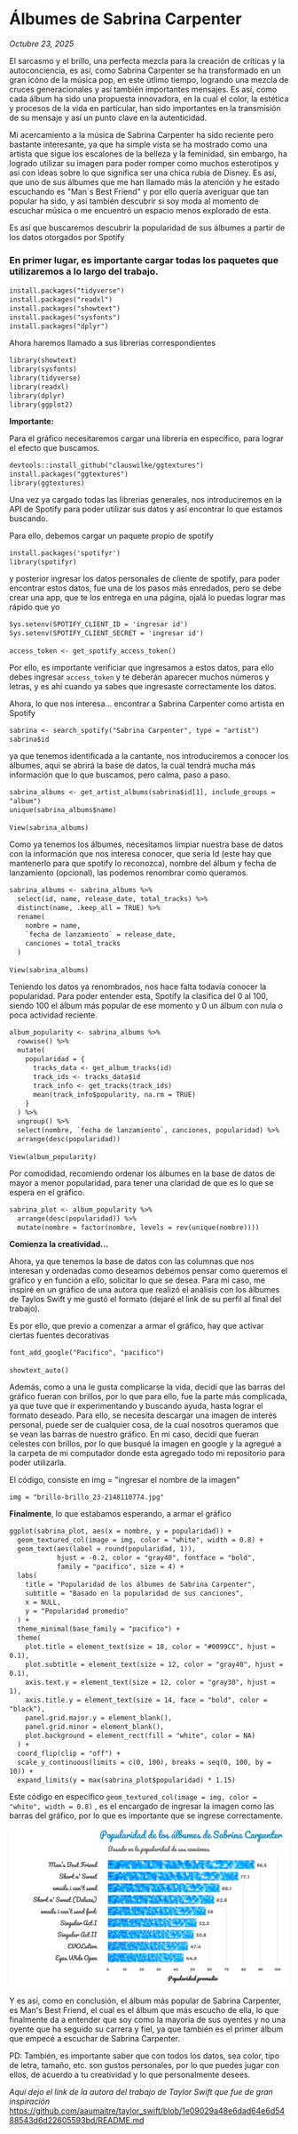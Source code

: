 # Álbumes de Sabrina Carpenter

*Octubre 23, 2025*

El sarcasmo y el brillo, una perfecta mezcla para la creación de críticas y la autoconciencia, es así, como Sabrina Carpenter se ha transformado en un gran icóno de la música pop, en este útlimo tiempo, logrando una mezcla de cruces generacionales y así también importantes mensajes. Es así, como cada álbum ha sido una propuesta innovadora, en la cual el color, la estética y procesos de la vida en particular, han sido importantes en la transmisión de su mensaje y así un punto clave en la autenticidad.

Mi acercamiento a la música de Sabrina Carpenter ha sido reciente pero bastante interesante, ya que ha simple vista se ha mostrado como una artista que sigue los escalones de la belleza y la feminidad, sin embargo, ha logrado utilizar su imagen para poder romper como muchos esterotipos y así con ideas sobre lo que significa ser una chica rubia de Disney. Es así, que uno de sus álbumes que me han llamado más la atención y he estado escuchando es "Man´s Best Friend" y por ello quería averiguar que tan popular ha sido, y así también descubrir si soy moda al momento de escuchar música o me encuentró un espacio menos explorado de esta.

Es así que buscaremos descubrir la popularidad de sus álbumes a partir de los datos otorgados por Spotify

### **En primer lugar,** es importante cargar todas los paquetes que utilizaremos a lo largo del trabajo.

```{r}
install.packages("tidyverse")
install.packages("readxl")
install.packages("showtext")
install.packages("sysfonts")
install.packages("dplyr")
```

Ahora haremos llamado a sus librerias correspondientes

```{r}
library(showtext)
library(sysfonts)
library(tidyverse)
library(readxl)
library(dplyr)
library(ggplot2)
```

**Importante:**

Para el gráfico necesitaremos cargar una libreria en específico, para lograr el efecto que buscamos.

```{r}
devtools::install_github("clauswilke/ggtextures")
install.packages("ggtextures")
library(ggtextures)
```

Una vez ya cargado todas las librerias generales, nos introduciremos en la API de Spotify para poder utilizar sus datos y así encontrar lo que estamos buscando.

Para ello, debemos cargar un paquete propio de spotify

```{r}
install.packages('spotifyr')
library(spotifyr)
```

y posterior ingresar los datos personales de cliente de spotify, para poder encontrar estos datos, fue una de los pasos más enredados, pero se debe crear una app, que te los entrega en una página, ojalá lo puedas lograr mas rápido que yo

```{r}
Sys.setenv(SPOTIFY_CLIENT_ID = 'ingresar id')
Sys.setenv(SPOTIFY_CLIENT_SECRET = 'ingresar id')

access_token <- get_spotify_access_token()
```

Por ello, es importante verificiar que ingresamos a estos datos, para ello debes ingresar `access_token` y te deberán aparecer muchos números y letras, y es ahí cuando ya sabes que ingresaste correctamente los datos.

Ahora, lo que nos interesa... encontrar a Sabrina Carpenter como artista en Spotify

```{r}
sabrina <- search_spotify("Sabrina Carpenter", type = "artist")
sabrina$id
```

ya que tenemos identificada a la cantante, nos introduciremos a conocer los álbumes, aqui se abrirá la base de datos, la cual tendrá mucha más información que lo que buscamos, pero calma, paso a paso.

```{r}
sabrina_albums <- get_artist_albums(sabrina$id[1], include_groups = "album")
unique(sabrina_albums$name)

View(sabrina_albums)
```

Como ya tenemos los álbumes, necesitamos limpiar nuestra base de datos con la información que nos interesa conocer, que seria Id (este hay que mantenerlo para que spotify lo reconozca), nombre del álbum y fecha de lanzamiento (opcional), las podemos renombrar como queramos.

```{r}
sabrina_albums <- sabrina_albums %>%
  select(id, name, release_date, total_tracks) %>%
  distinct(name, .keep_all = TRUE) %>%
  rename(
    nombre = name,
    `fecha de lanzamiento` = release_date,
    canciones = total_tracks
  )

View(sabrina_albums)
```

Teniendo los datos ya renombrados, nos hace falta todavía conocer la popularidad. Para poder entender esta, Spotify la clasifica del 0 al 100, siendo 100 el álbum más popular de ese momento y 0 un álbum con nula o poca actividad reciente.

```{r}
album_popularity <- sabrina_albums %>%
  rowwise() %>%
  mutate(
    popularidad = {
      tracks_data <- get_album_tracks(id)
      track_ids <- tracks_data$id
      track_info <- get_tracks(track_ids)
      mean(track_info$popularity, na.rm = TRUE)
    }
  ) %>%
  ungroup() %>%
  select(nombre, `fecha de lanzamiento`, canciones, popularidad) %>%
  arrange(desc(popularidad))

View(album_popularity)
```

Por comodidad, recomiendo ordenar los álbumes en la base de datos de mayor a menor popularidad, para tener una claridad de que es lo que se espera en el gráfico.

```{r}
sabrina_plot <- album_popularity %>%
  arrange(desc(popularidad)) %>%
  mutate(nombre = factor(nombre, levels = rev(unique(nombre))))
```

**Comienza la creatividad...**

Ahora, ya que tenemos la base de datos con las columnas que nos interesan y ordenadas como deseamos debemos pensar como queremos el gráfico y en función a ello, solicitar lo que se desea. Para mi caso, me inspiré en un gráfico de una autora que realizó el análisis con los álbumes de Taylos Swift y me gustó el formato (dejaré el link de su perfil al final del trabajo).

Es por ello, que previo a comenzar a armar el gráfico, hay que activar ciertas fuentes decorativas

```{r}
font_add_google("Pacifico", "pacifico")

showtext_auto()
```

Además, como a una le gusta complicarse la vida, decidí que las barras del gráfico fueran con brillos, por lo que para ello, fue la parte más complicada, ya que tuve que ir experimentando y buscando ayuda, hasta lograr el formato deseado. Para ello, se necesita descargar una imagen de interés personal, puede ser de cualquier cosa, de la cual nosotros queramos que se vean las barras de nuestro gráfico. En mi caso, decidí que fueran celestes con brillos, por lo que busqué la imagen en google y la agregué a la carpeta de mi computador donde esta agregado todo mi repositorio para poder utilizarla.

El código, consiste en img = "ingresar el nombre de la imagen"

```{r}
img = "brillo-brillo_23-2148110774.jpg"
```

**Finalmente**, lo que estabamos esperando, a armar el gráfico

```{r}
ggplot(sabrina_plot, aes(x = nombre, y = popularidad)) +
  geom_textured_col(image = img, color = "white", width = 0.8) +  
  geom_text(aes(label = round(popularidad, 1)), 
            hjust = -0.2, color = "gray40", fontface = "bold", 
            family = "pacifico", size = 4) +
  labs(
    title = "Popularidad de los álbumes de Sabrina Carpenter",
    subtitle = "Basado en la popularidad de sus canciones",
    x = NULL,
    y = "Popularidad promedio"
  ) +
  theme_minimal(base_family = "pacifico") +
  theme(
    plot.title = element_text(size = 18, color = "#0099CC", hjust = 0.1),
    plot.subtitle = element_text(size = 12, color = "gray40", hjust = 0.1),
    axis.text.y = element_text(size = 12, color = "gray30", hjust = 1),
    axis.title.y = element_text(size = 14, face = "bold", color = "black"),
    panel.grid.major.y = element_blank(),
    panel.grid.minor = element_blank(),
    plot.background = element_rect(fill = "white", color = NA)
  ) +
  coord_flip(clip = "off") + 
  scale_y_continuous(limits = c(0, 100), breaks = seq(0, 100, by = 10)) +
  expand_limits(y = max(sabrina_plot$popularidad) * 1.15)
```

Este código en específico `geom_textured_col(image = img, color = "white", width = 0.8)` , es el encargado de ingresar la imagen como las barras del gráfico, por lo que es importante que se ingrese correctamente.

![](images/clipboard-1101186754.png)

Y es así, como en conclusión, el álbum más popular de Sabrina Carpenter, es Man's Best Friend, el cual es el álbum que más escucho de ella, lo que finalmente da a entender que soy como la mayoria de sus oyentes y no una oyente que ha seguido su carrera y fiel, ya que también es el primer álbum que empecé a escuchar de Sabrina Carpenter.

PD: También, es importante saber que c![]()on todos los datos, sea color, tipo de letra, tamaño, etc. son gustos personales, por lo que puedes jugar con ellos, de acuerdo a tu creatividad y lo que personalmente desees.

*Aquí dejo el link de la autora del trabajo de Taylor Swift que fue de gran inspiración* <https://github.com/aaumaitre/taylor_swift/blob/1e09029a48e6dad64e6d5488543d6d22605593bd/README.md>
